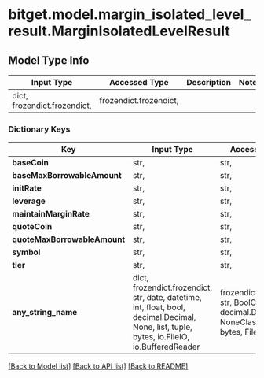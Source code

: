 # bitget.model.margin_isolated_level_result.MarginIsolatedLevelResult

## Model Type Info
Input Type | Accessed Type | Description | Notes
------------ | ------------- | ------------- | -------------
dict, frozendict.frozendict,  | frozendict.frozendict,  |  | 

### Dictionary Keys
Key | Input Type | Accessed Type | Description | Notes
------------ | ------------- | ------------- | ------------- | -------------
**baseCoin** | str,  | str,  |  | [optional] 
**baseMaxBorrowableAmount** | str,  | str,  |  | [optional] 
**initRate** | str,  | str,  |  | [optional] 
**leverage** | str,  | str,  |  | [optional] 
**maintainMarginRate** | str,  | str,  |  | [optional] 
**quoteCoin** | str,  | str,  |  | [optional] 
**quoteMaxBorrowableAmount** | str,  | str,  |  | [optional] 
**symbol** | str,  | str,  |  | [optional] 
**tier** | str,  | str,  |  | [optional] 
**any_string_name** | dict, frozendict.frozendict, str, date, datetime, int, float, bool, decimal.Decimal, None, list, tuple, bytes, io.FileIO, io.BufferedReader | frozendict.frozendict, str, BoolClass, decimal.Decimal, NoneClass, tuple, bytes, FileIO | any string name can be used but the value must be the correct type | [optional]

[[Back to Model list]](../../README.md#documentation-for-models) [[Back to API list]](../../README.md#documentation-for-api-endpoints) [[Back to README]](../../README.md)

